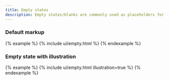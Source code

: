 ```yaml
---
title: Empty states
description: Empty states/blanks are commonly used as placeholders for first time use, empty data or error screens.
---
```


### Default markup

{% example %}
{% include ui/empty.html %}
{% endexample %}

### Empty state with illustration

{% example %}
{% include ui/empty.html illustration=true %}
{% endexample %}
